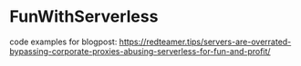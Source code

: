 # FunWithServerless

code examples for blogpost: https://redteamer.tips/servers-are-overrated-bypassing-corporate-proxies-abusing-serverless-for-fun-and-profit/
